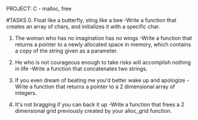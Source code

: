 PROJECT:
C - malloc, free

#TASKS 
0. Float like a butterfly, sting like a bee
-Write a function that creates an array of chars, and initializes it with a specific char.

1. The woman who has no imagination has no wings
-Write a function that returns a pointer to a newly allocated space in memory, which contains a copy of the string given as a parameter.

2. He who is not courageous enough to take risks will accomplish nothing in life
-Write a function that concatenates two strings.

3. If you even dream of beating me you'd better wake up and apologize
-Write a function that returns a pointer to a 2 dimensional array of integers.

4. It's not bragging if you can back it up
-Write a function that frees a 2 dimensional grid previously created by your alloc_grid function.


